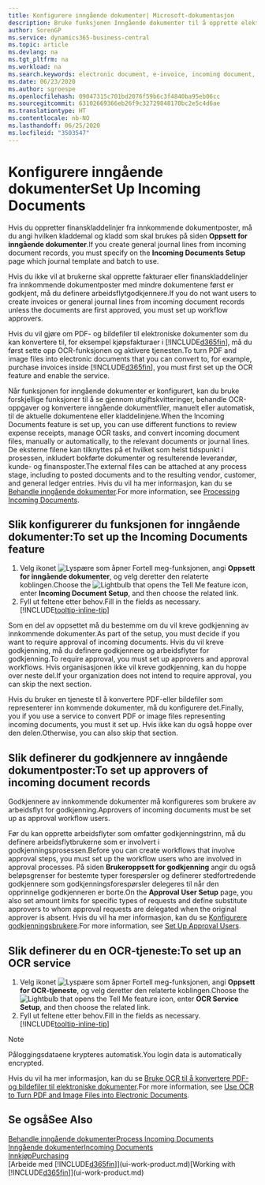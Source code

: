 ```yaml
---
title: Konfigurere inngående dokumenter| Microsoft-dokumentasjon
description: Bruke funksjonen Inngående dokumenter til å opprette elektroniske dokumenter, behandle OCR-oppgaver, importere fakturaer og konvertere bildefiler.
author: SorenGP
ms.service: dynamics365-business-central
ms.topic: article
ms.devlang: na
ms.tgt_pltfrm: na
ms.workload: na
ms.search.keywords: electronic document, e-invoice, incoming document, OCR, ecommerce, document exchange, import invoice
ms.date: 06/23/2020
ms.author: sgroespe
ms.openlocfilehash: 09047315c701bd2076f59b6c3f4840ba95eb06cc
ms.sourcegitcommit: 63102669366eb26f9c32729848170bc2e5c4d6ae
ms.translationtype: HT
ms.contentlocale: nb-NO
ms.lasthandoff: 06/25/2020
ms.locfileid: "3503547"
---
```

# <a name="set-up-incoming-documents"></a><span data-ttu-id="b5d37-103">Konfigurere inngående dokumenter</span><span class="sxs-lookup"><span data-stu-id="b5d37-103">Set Up Incoming Documents</span></span>

<span data-ttu-id="b5d37-104">Hvis du oppretter finanskladdelinjer fra innkommende dokumentposter, må du angi hvilken kladdemal og kladd som skal brukes på siden **Oppsett for inngående dokumenter**.</span><span class="sxs-lookup"><span data-stu-id="b5d37-104">If you create general journal lines from incoming document records, you must specify on the **Incoming Documents Setup** page which journal template and batch to use.</span></span>

<span data-ttu-id="b5d37-105">Hvis du ikke vil at brukerne skal opprette fakturaer eller finanskladdelinjer fra innkommende dokumentposter med mindre dokumentene først er godkjent, må du definere arbeidsflytgodkjennere.</span><span class="sxs-lookup"><span data-stu-id="b5d37-105">If you do not want users to create invoices or general journal lines from incoming document records unless the documents are first approved, you must set up workflow approvers.</span></span>

<span data-ttu-id="b5d37-106">Hvis du vil gjøre om PDF- og bildefiler til elektroniske dokumenter som du kan konvertere til, for eksempel kjøpsfakturaer i [!INCLUDE[d365fin](includes/d365fin_md.md)], må du først sette opp OCR-funksjonen og aktivere tjenesten.</span><span class="sxs-lookup"><span data-stu-id="b5d37-106">To turn PDF and image files into electronic documents that you can convert to, for example, purchase invoices inside [!INCLUDE[d365fin](includes/d365fin_md.md)], you must first set up the OCR feature and enable the service.</span></span>

<span data-ttu-id="b5d37-107">Når funksjonen for inngående dokumenter er konfigurert, kan du bruke forskjellige funksjoner til å se gjennom utgiftskvitteringer, behandle OCR-oppgaver og konvertere inngående dokumentfiler, manuelt eller automatisk, til de aktuelle dokumentene eller kladdelinjene.</span><span class="sxs-lookup"><span data-stu-id="b5d37-107">When the Incoming Documents feature is set up, you can use different functions to review expense receipts, manage OCR tasks, and convert incoming document files, manually or automatically, to the relevant documents or journal lines.</span></span> <span data-ttu-id="b5d37-108">De eksterne filene kan tilknyttes på et hvilket som helst tidspunkt i prosessen, inkludert bokførte dokumenter og resulterende leverandør, kunde- og finansposter.</span><span class="sxs-lookup"><span data-stu-id="b5d37-108">The external files can be attached at any process stage, including to posted documents and to the resulting vendor, customer, and general ledger entries.</span></span> <span data-ttu-id="b5d37-109">Hvis du vil ha mer informasjon, kan du se [Behandle inngående dokumenter](across-process-income-documents.md).</span><span class="sxs-lookup"><span data-stu-id="b5d37-109">For more information, see [Processing Incoming Documents](across-process-income-documents.md).</span></span>

## <a name="to-set-up-the-incoming-documents-feature"></a><span data-ttu-id="b5d37-110">Slik konfigurerer du funksjonen for inngående dokumenter:</span><span class="sxs-lookup"><span data-stu-id="b5d37-110">To set up the Incoming Documents feature</span></span>

1. <span data-ttu-id="b5d37-111">Velg ikonet ![Lyspære som åpner Fortell meg-funksjonen](media/ui-search/search_small.png "Fortell hva du vil gjøre"), angi **Oppsett for inngående dokumenter**, og velg deretter den relaterte koblingen.</span><span class="sxs-lookup"><span data-stu-id="b5d37-111">Choose the ![Lightbulb that opens the Tell Me feature](media/ui-search/search_small.png "Tell me what you want to do") icon, enter **Incoming Document Setup**, and then choose the related link.</span></span>
2. <span data-ttu-id="b5d37-112">Fyll ut feltene etter behov.</span><span class="sxs-lookup"><span data-stu-id="b5d37-112">Fill in the fields as necessary.</span></span> [!INCLUDE[tooltip-inline-tip](includes/tooltip-inline-tip_md.md)]

<span data-ttu-id="b5d37-113">Som en del av oppsettet må du bestemme om du vil kreve godkjenning av innkommende dokumenter.</span><span class="sxs-lookup"><span data-stu-id="b5d37-113">As part of the setup, you must decide if you want to require approval of incoming documents.</span></span> <span data-ttu-id="b5d37-114">Hvis du vil kreve godkjenning, må du definere godkjennere og arbeidsflyter for godkjenning.</span><span class="sxs-lookup"><span data-stu-id="b5d37-114">To require approval, you must set up approvers and approval workflows.</span></span> <span data-ttu-id="b5d37-115">Hvis organisasjonen ikke vil kreve godkjenning, kan du hoppe over neste del.</span><span class="sxs-lookup"><span data-stu-id="b5d37-115">If your organization does not intend to require approval, you can skip the next section.</span></span>  

<span data-ttu-id="b5d37-116">Hvis du bruker en tjeneste til å konvertere PDF-eller bildefiler som representerer inn kommende dokumenter, må du konfigurere det.</span><span class="sxs-lookup"><span data-stu-id="b5d37-116">Finally, you if you use a service to convert PDF or image files representing incoming documents, you must it set up.</span></span> <span data-ttu-id="b5d37-117">Hvis ikke kan du også hoppe over den delen.</span><span class="sxs-lookup"><span data-stu-id="b5d37-117">Otherwise, you can also skip that section.</span></span>  

## <a name="to-set-up-approvers-of-incoming-document-records"></a><span data-ttu-id="b5d37-118">Slik definerer du godkjennere av inngående dokumentposter:</span><span class="sxs-lookup"><span data-stu-id="b5d37-118">To set up approvers of incoming document records</span></span>

<span data-ttu-id="b5d37-119">Godkjennere av innkommende dokumenter må konfigureres som brukere av arbeidsflyt for godkjenning.</span><span class="sxs-lookup"><span data-stu-id="b5d37-119">Approvers of incoming documents must be set up as approval workflow users.</span></span>

<span data-ttu-id="b5d37-120">Før du kan opprette arbeidsflyter som omfatter godkjenningstrinn, må du definere arbeidsflytbrukerne som er involvert i godkjenningsprosessen.</span><span class="sxs-lookup"><span data-stu-id="b5d37-120">Before you can create workflows that involve approval steps, you must set up the workflow users who are involved in approval processes.</span></span> <span data-ttu-id="b5d37-121">På siden **Brukeroppsett for godkjenning** angir du også beløpsgrenser for bestemte typer forespørsler og definerer stedfortredende godkjennere som godkjenningsforespørsler delegeres til når den opprinnelige godkjenneren er borte.</span><span class="sxs-lookup"><span data-stu-id="b5d37-121">On the **Approval User Setup** page, you also set amount limits for specific types of requests and define substitute approvers to whom approval requests are delegated when the original approver is absent.</span></span> <span data-ttu-id="b5d37-122">Hvis du vil ha mer informasjon, kan du se [Konfigurere godkjenningsbrukere](across-how-to-set-up-approval-users.md).</span><span class="sxs-lookup"><span data-stu-id="b5d37-122">For more information, see [Set Up Approval Users](across-how-to-set-up-approval-users.md).</span></span>

## <a name="to-set-up-an-ocr-service"></a><span data-ttu-id="b5d37-123">Slik definerer du en OCR-tjeneste:</span><span class="sxs-lookup"><span data-stu-id="b5d37-123">To set up an OCR service</span></span>

1. <span data-ttu-id="b5d37-124">Velg ikonet ![Lyspære som åpner Fortell meg-funksjonen](media/ui-search/search_small.png "Fortell hva du vil gjøre"), angi **Oppsett for OCR-tjeneste**, og velg deretter den relaterte koblingen.</span><span class="sxs-lookup"><span data-stu-id="b5d37-124">Choose the ![Lightbulb that opens the Tell Me feature](media/ui-search/search_small.png "Tell me what you want to do") icon, enter **OCR Service Setup**, and then choose the related link.</span></span>
2. <span data-ttu-id="b5d37-125">Fyll ut feltene etter behov.</span><span class="sxs-lookup"><span data-stu-id="b5d37-125">Fill in the fields as necessary.</span></span> [!INCLUDE[tooltip-inline-tip](includes/tooltip-inline-tip_md.md)]

> [!NOTE]  
> <span data-ttu-id="b5d37-126">Påloggingsdataene krypteres automatisk.</span><span class="sxs-lookup"><span data-stu-id="b5d37-126">You login data is automatically encrypted.</span></span>

<span data-ttu-id="b5d37-127">Hvis du vil ha mer informasjon, kan du se [Bruke OCR til å konvertere PDF- og bildefiler til elektroniske dokumenter](across-how-use-ocr-pdf-images-files.md).</span><span class="sxs-lookup"><span data-stu-id="b5d37-127">For more information, see [Use OCR to Turn PDF and Image Files into Electronic Documents](across-how-use-ocr-pdf-images-files.md).</span></span>  

## <a name="see-also"></a><span data-ttu-id="b5d37-128">Se også</span><span class="sxs-lookup"><span data-stu-id="b5d37-128">See Also</span></span>

[<span data-ttu-id="b5d37-129">Behandle inngående dokumenter</span><span class="sxs-lookup"><span data-stu-id="b5d37-129">Process Incoming Documents</span></span>](across-process-income-documents.md)  
[<span data-ttu-id="b5d37-130">Inngående dokumenter</span><span class="sxs-lookup"><span data-stu-id="b5d37-130">Incoming Documents</span></span>](across-income-documents.md)  
[<span data-ttu-id="b5d37-131">Innkjøp</span><span class="sxs-lookup"><span data-stu-id="b5d37-131">Purchasing</span></span>](purchasing-manage-purchasing.md)  
<span data-ttu-id="b5d37-132">[Arbeide med [!INCLUDE[d365fin](includes/d365fin_md.md)]](ui-work-product.md)</span><span class="sxs-lookup"><span data-stu-id="b5d37-132">[Working with [!INCLUDE[d365fin](includes/d365fin_md.md)]](ui-work-product.md)</span></span>
